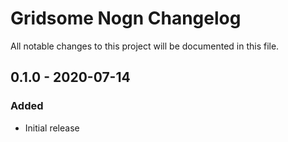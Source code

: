 # Gridsome Nogn Changelog

All notable changes to this project will be documented in this file.

## 0.1.0 - 2020-07-14
### Added
- Initial release
